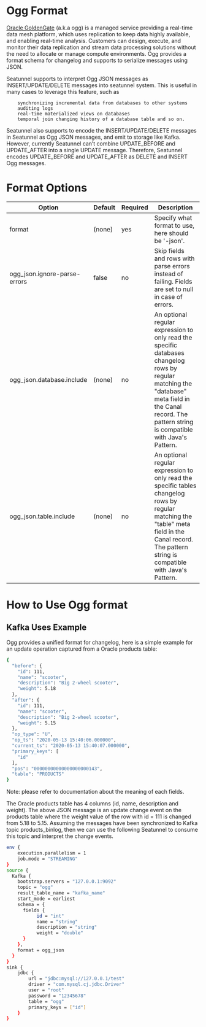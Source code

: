 # Ogg Format

[Oracle GoldenGate](https://www.oracle.com/integration/goldengate/) (a.k.a ogg) is a managed service providing a real-time data mesh platform, which uses replication to keep data highly available, and enabling real-time analysis. Customers can design, execute, and monitor their data replication and stream data processing solutions without the need to allocate or manage compute environments. Ogg provides a format schema for changelog and supports to serialize messages using JSON.

Seatunnel supports to interpret Ogg JSON messages as INSERT/UPDATE/DELETE messages into seatunnel system. This is useful in many cases to leverage this feature, such as

        synchronizing incremental data from databases to other systems
        auditing logs
        real-time materialized views on databases
        temporal join changing history of a database table and so on.

Seatunnel also supports to encode the INSERT/UPDATE/DELETE messages in Seatunnel as Ogg JSON messages, and emit to storage like Kafka. However, currently Seatunnel can’t combine UPDATE_BEFORE and UPDATE_AFTER into a single UPDATE message. Therefore, Seatunnel encodes UPDATE_BEFORE and UPDATE_AFTER as DELETE and INSERT Ogg messages.

# Format Options

|            Option            | Default | Required |                                                                                                Description                                                                                                 |
|------------------------------|---------|----------|------------------------------------------------------------------------------------------------------------------------------------------------------------------------------------------------------------|
| format                       | (none)  | yes      | Specify what format to use, here should be '-json'.                                                                                                                                                        |
| ogg_json.ignore-parse-errors | false   | no       | Skip fields and rows with parse errors instead of failing. Fields are set to null in case of errors.                                                                                                       |
| ogg_json.database.include    | (none)  | no       | An optional regular expression to only read the specific databases changelog rows by regular matching the "database" meta field in the Canal record. The pattern string is compatible with Java's Pattern. |
| ogg_json.table.include       | (none)  | no       | An optional regular expression to only read the specific tables changelog rows by regular matching the "table" meta field in the Canal record. The pattern string is compatible with Java's Pattern.       |

# How to Use Ogg format

## Kafka Uses Example

Ogg provides a unified format for changelog, here is a simple example for an update operation captured from a Oracle products table:

```bash
{
  "before": {
    "id": 111,
    "name": "scooter",
    "description": "Big 2-wheel scooter",
    "weight": 5.18
  },
  "after": {
    "id": 111,
    "name": "scooter",
    "description": "Big 2-wheel scooter",
    "weight": 5.15
  },
  "op_type": "U",
  "op_ts": "2020-05-13 15:40:06.000000",
  "current_ts": "2020-05-13 15:40:07.000000",
  "primary_keys": [
    "id"
  ],
  "pos": "00000000000000000000143",
  "table": "PRODUCTS"
}
```

Note: please refer to documentation about the meaning of each fields.

The Oracle products table has 4 columns (id, name, description and weight).
The above JSON message is an update change event on the products table where the weight value of the row with id = 111 is changed from 5.18 to 5.15.
Assuming the messages have been synchronized to Kafka topic products_binlog, then we can use the following Seatunnel to consume this topic and interpret the change events.

```bash
env {
    execution.parallelism = 1
    job.mode = "STREAMING"
}
source {
  Kafka {
    bootstrap.servers = "127.0.0.1:9092"
    topic = "ogg"
    result_table_name = "kafka_name"
    start_mode = earliest
    schema = {
      fields {
           id = "int"
           name = "string"
           description = "string"
           weight = "double"
      }
    },
    format = ogg_json
  }
}
sink {
    jdbc {
        url = "jdbc:mysql://127.0.0.1/test"
        driver = "com.mysql.cj.jdbc.Driver"
        user = "root"
        password = "12345678"
        table = "ogg"
        primary_keys = ["id"]
    }
}
```

